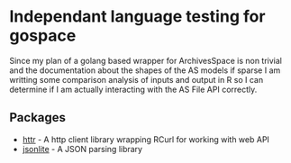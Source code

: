 
# Independant language testing for gospace

Since my plan of a golang based wrapper for ArchivesSpace is non trivial and the documentation about the shapes of the AS models if sparse I am writting some comparison analysis of inputs and output in R so I can determine if I am actually interacting with the AS File API correctly.

## Packages

+ [httr](https://github.com/hadley/httr) - A http client library wrapping RCurl for working with web API
+ [jsonlite](https://github.com/jeroenooms/jsonlite) - A JSON parsing library

